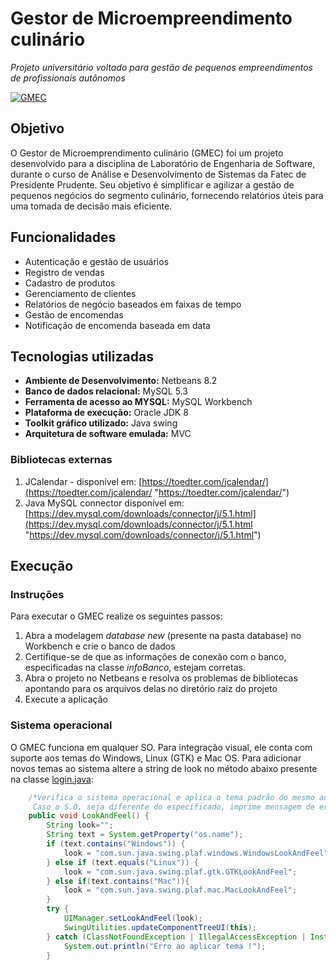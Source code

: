 # Gestor de Microempreendimento culinário
*Projeto universitário voltado para gestão de pequenos empreendimentos de profissionais autônomos*

[![GMEC](https://i.imgur.com/PJOUUq5.jpg "GMEC")](https://imgur.com/PJOUUq5 "GMEC")

## Objetivo

O Gestor de Microemprendimento culinário (GMEC) foi um projeto desenvolvido para a disciplina de Laboratório de Engenharia de Software, durante o curso de Análise e Desenvolvimento de Sistemas da Fatec de Presidente Prudente.  Seu objetivo é simplificar e agilizar a gestão de pequenos negócios do segmento culinário, fornecendo relatórios úteis para uma tomada de decisão mais eficiente.

## Funcionalidades

- Autenticação e gestão de usuários
- Registro de vendas
- Cadastro de produtos
- Gerenciamento de clientes
- Relatórios de negócio baseados em faixas de tempo
- Gestão de encomendas
- Notificação de encomenda baseada em data

## Tecnologias utilizadas

- **Ambiente de Desenvolvimento:** Netbeans 8.2
- **Banco de dados relacional:** MySQL 5.3
- **Ferramenta de acesso ao MYSQL:** MySQL Workbench
- **Plataforma de execução:** Oracle JDK 8
- **Toolkit gráfico utilizado:** Java swing
- **Arquitetura de software emulada:** MVC

### Bibliotecas externas

1. JCalendar - disponível em: [https://toedter.com/jcalendar/](https://toedter.com/jcalendar/ "https://toedter.com/jcalendar/")
2. Java MySQL connector disponível em: [https://dev.mysql.com/downloads/connector/j/5.1.html](https://dev.mysql.com/downloads/connector/j/5.1.html "https://dev.mysql.com/downloads/connector/j/5.1.html")

## Execução

### Instruções

Para executar o GMEC realize os seguintes passos:

1. Abra a modelagem *database new* (presente na pasta database) no Workbench e crie o banco de dados
2. Certifique-se de que as informações de conexão com o banco, especificadas na classe *infoBanco*, estejam corretas. 
3. Abra o projeto no Netbeans e resolva os problemas de bibliotecas apontando para os arquivos delas no diretório raiz do projeto
4. Execute a aplicação 

### Sistema operacional

O GMEC funciona em qualquer SO. Para integração visual, ele conta com suporte aos temas do Windows, Linux (GTK) e Mac OS. Para adicionar novos temas ao sistema altere a string de look no método abaixo presente na classe [login.java](https://github.com/Fefefx/Gestor_de_microempreendimento_culinario/blob/master/src/UI/login.java "login.java"):

```java
    /*Verifica o sistema operacional e aplica o tema padrão do mesmo ao GMEC. 
     Caso o S.O. seja diferente do especificado, imprime mensagem de erro e usa o tema Nimbus.  */  
    public void LookAndFeel() {
        String look="";
        String text = System.getProperty("os.name");
        if (text.contains("Windows")) {
            look = "com.sun.java.swing.plaf.windows.WindowsLookAndFeel";
        } else if (text.equals("Linux")) {
            look = "com.sun.java.swing.plaf.gtk.GTKLookAndFeel";
        } else if(text.contains("Mac")){
            look = "com.sun.java.swing.plaf.mac.MacLookAndFeel";
        }
        try {
            UIManager.setLookAndFeel(look);
            SwingUtilities.updateComponentTreeUI(this);
        } catch (ClassNotFoundException | IllegalAccessException | InstantiationException | UnsupportedLookAndFeelException e) {
            System.out.println("Erro ao aplicar tema !");
        }
```
